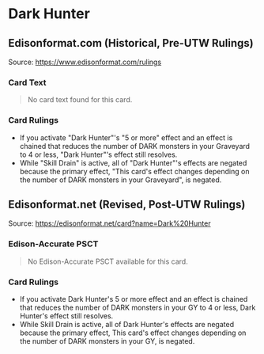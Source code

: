# Dark Hunter

## Edisonformat.com (Historical, Pre-UTW Rulings)

Source: https://www.edisonformat.com/rulings

### Card Text

> No card text found for this card.

### Card Rulings

*   If you activate "Dark Hunter"'s "5 or more" effect and an effect is chained that reduces the number of DARK monsters in your Graveyard to 4 or less, "Dark Hunter"'s effect still resolves.
*   While "Skill Drain" is active, all of "Dark Hunter"'s effects are negated because the primary effect, "This card's effect changes depending on the number of DARK monsters in your Graveyard", is negated.

## Edisonformat.net (Revised, Post-UTW Rulings)

Source: https://edisonformat.net/card?name=Dark%20Hunter

### Edison-Accurate PSCT

> No Edison-Accurate PSCT available for this card.

### Card Rulings

*   If you activate Dark Hunter's 5 or more effect and an effect is chained that reduces the number of DARK monsters in your GY to 4 or less, Dark Hunter's effect still resolves.
*   While Skill Drain is active, all of Dark Hunter's effects are negated because the primary effect, This card's effect changes depending on the number of DARK monsters in your GY, is negated.
            